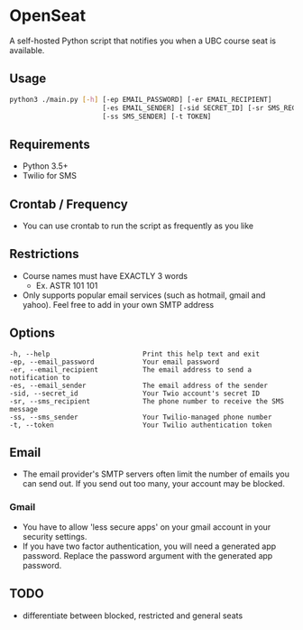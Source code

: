 # OpenSeat

A self-hosted Python script that notifies you when a UBC course seat is available. 

## Usage
```bash
python3 ./main.py [-h] [-ep EMAIL_PASSWORD] [-er EMAIL_RECIPIENT]
                       [-es EMAIL_SENDER] [-sid SECRET_ID] [-sr SMS_RECIPIENT]
                       [-ss SMS_SENDER] [-t TOKEN]


```
## Requirements
- Python 3.5+
- Twilio for SMS

## Crontab / Frequency
- You can use crontab to run the script as frequently as you like

## Restrictions
- Course names must have EXACTLY 3 words
    - Ex. ASTR 101 101
- Only supports popular email services (such as hotmail, gmail and yahoo). Feel free to add in your own SMTP address

## Options
    -h, --help                       Print this help text and exit
    -ep, --email_password            Your email password
    -er, --email_recipient           The email address to send a notification to
    -es, --email_sender              The email address of the sender
    -sid, --secret_id                Your Twio account's secret ID
    -sr, --sms_recipient             The phone number to receive the SMS message
    -ss, --sms_sender                Your Twilio-managed phone number
    -t, --token                      Your Twilio authentication token

## Email
- The email provider's SMTP servers often limit the number of emails you can send out. If you send out too many, your account may be blocked.

### Gmail
- You have to allow 'less secure apps' on your gmail account in your security settings.
- If you have two factor authentication, you will need a generated app password. Replace the password argument with the generated app password.


## TODO
- differentiate between blocked, restricted and general seats
